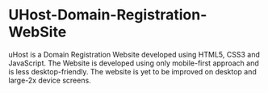 # UHost-Domain-Registration-WebSite
uHost is a Domain Registration Website developed using HTML5, CSS3 and JavaScript. 
The Website is developed using only mobile-first approach and is less desktop-friendly. 
The website is yet to be improved on desktop and large-2x device screens.
